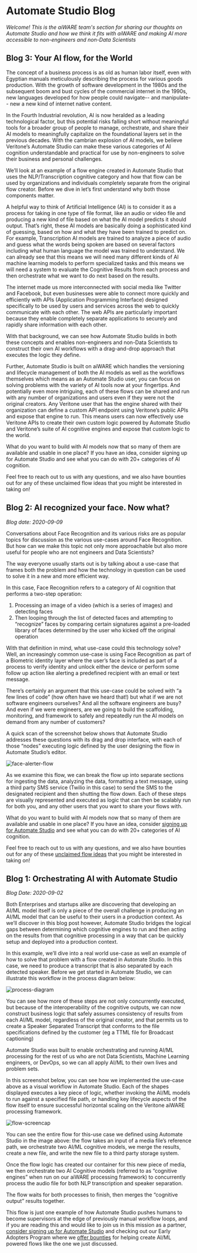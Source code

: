 # Automate Studio Blog

*Welcome! This is the aiWARE team's section for sharing our thoughts on Automate Studio and how we think it fits with aiWARE and making AI more accessible to non-engineers and non-Data Scientists*

## Blog 3: Your AI flow, for the World

The concept of a business process is as old as human labor itself, even with Egyptian manuals meticulously describing the process for various goods production. With the growth of software development in the 1980s and the subsequent boom and bust cycles of the commercial internet in the 1990s, new languages developed for how people could navigate-- and manipulate-- new a new kind of internet native content. 

In the Fourth Industrial revolution, AI is now heralded as a leading technological factor, but this potential risks falling short without meaningful tools for a broader group of people to manage, orchestrate, and share their AI models to meaningfully capitalize on the foundational layers set in the previous decades. With the cambrian explosion of AI models, we believe Veritone’s Automate Studio can make these various categories of AI cognition understandable and practical for use by non-engineers to solve their business and personal challenges.

We’ll look at an example of a flow engine created in Automate Studio that uses the NLP/Transcription cognitive category and how that flow can be used by organizations and individuals completely separate from the original flow creator. Before we dive in let’s first understand why both those components matter.

A helpful way to think of Artificial Intelligence (AI) is to consider it as a process for taking in one type of file format, like an audio or video file and producing a new kind of file based on what the AI model predicts it should output. That’s right, these AI models are basically doing a sophisticated kind of guessing, based on how and what they have been trained to predict on. For example, Transcription AI models are trained to analyze a piece of audio and guess what the words being spoken are based on several factors including what human language the model was trained to understand.  We can already see that this means we will need many different kinds of AI machine learning models to perform specialized tasks and this means we will need a system to evaluate the Cognitive Results from each process and then orchestrate what we want to do next based on the results.

The internet made us more interconnected with social media like Twitter and Facebook, but even businesses were able to connect more quickly and efficiently with APIs (Application Programming Interface) designed specifically to be used by users and services across the web to quickly communicate with each other. The web APIs are particularly important because they enable completely separate applications to securely and rapidly share information with each other.

With that background, we can see how Automate Studio builds in both these concepts and enables non-engineers and non-Data Scientists to construct their own AI workflows with a drag-and-drop approach that executes the logic they define.

Further, Automate Studio is built on aiWARE which handles the versioning and lifecycle management of both the AI models as well as the workflows themselves which means as an Automate Studio user, you can focus on solving problems with the variety of AI tools now at your fingertips. And potentially even more intriguing, each of these flows can be shared and run with any number of organizations and users even if they were not the original creators. Any Veritone user that has the engine shared with their organization can define a custom API endpoint using Veritone’s public APIs and expose that engine to run. This means users can now effectively use Veritone APIs to create their own custom logic powered by Automate Studio and Veritone’s suite of AI cognitive engines and expose that custom logic to the world.

What do you want to build with AI models now that so many of them are available and usable in one place? If you have an idea, consider signing up for Automate Studio and see what you can do with 20+ categories of AI cognition.

Feel free to reach out to us with any questions, and we also have bounties out for any of these unclaimed flow ideas that you might be interested in taking on!

## Blog 2: AI recognized your face. Now what?

*Blog date: 2020-09-09*

Conversations about Face Recognition and its various risks are as popular topics for discussion as the various use-cases around Face Recognition. But how can we make this topic not only more approachable but also more useful for people who are not engineers and Data Scientists?

The way everyone usually starts out is by talking about a use-case that frames both the problem and how the technology in question can be used to solve it in a new and more efficient way.

In this case, Face Recognition refers to a category of AI cognition that performs a two-step operation:

1. Processing an image of a video (which is a series of images) and detecting faces
1. Then looping through the list of detected faces and attempting to “recognize” faces by comparing certain signatures against a pre-loaded library of faces determined by the user who kicked off the original operation

With that definition in mind, what use-case could this technology solve? Well, an increasingly common use-case is using Face Recognition as part of a Biometric identity layer where the user’s face is included as part of a process to verify identity and unlock either the device or perform some follow up action like alerting a predefined recipient with an email or text message.

There’s certainly an argument that this use-case could be solved with “a few lines of code” (how often have we heard that!) but what if we are not software engineers ourselves? And all the software engineers are busy? And even if we were engineers, are we going to build the scaffolding, monitoring, and framework to safely and repeatedly run the AI models on demand from any number of customers?

A quick scan of the screenshot below shows that Automate Studio addresses these questions with its drag and drop interface, with each of those “nodes” executing logic defined by the user designing the flow in Automate Studio’s editor.

![face-alerter-flow](/_automateBlog2-img1.png)

As we examine this flow, we can break the flow up into separate sections for ingesting the data, analyzing the data, formatting a text message, using a third party SMS service (Twilio in this case) to send the SMS to the designated recipient and then shutting the flow down. Each of these steps are visually represented and executed as logic that can then be scalably run for both you, and any other users that you want to share your flows with.

What do you want to build with AI models now that so many of them are available and usable in one place? If you have an idea, consider [signing up for Automate Studio](https://veritone.com/onboarding/#/signUp?type=automate&Lead_Source_Detail=Automate%20Blog%20Face%20Recognition%20Flow) and see what you can do with 20+ categories of AI cognition.

Feel free to reach out to us with any questions, and we also have bounties out for any of these [unclaimed flow ideas](https://docs.veritone.com/#/automate-studio/flow-bounties/README) that you might be interested in taking on!

## Blog 1: Orchestrating AI with Automate Studio

*Blog Date: 2020-09-02*

Both Enterprises and startups alike are discovering that developing an AI/ML model itself is only a piece of the overall challenge in producing an AI/ML model that can be useful to their users in a production context. As we’ll discover in this blog post however, Automate Studio bridges the logical gaps between determining which cognitive engines to run and then acting on the results from that cognitive processing in a way that can be quickly setup and deployed into a production context.

In this example, we’ll dive into a real world use-case as well an example of how to solve that problem with a flow created in Automate Studio. In this case, we need to produce a transcript that is also separated by each detected speaker. Before we get started in Automate Studio, we can illustrate this workflow in the process diagram below:

![process-diagram](/_automateBlog1-img1.png)

You can see how more of these steps are not only concurrently executed, but because of the interoperability of the cognitive outputs, we can now construct business logic that safely assumes consistency of results from each AI/ML model, regardless of the original creator, and that permits us to create a Speaker Separated Transcript that conforms to the file specifications defined by the customer (eg a TTML file for Broadcast captioning)

Automate Studio was built to enable orchestrating and running AI/ML processing for the rest of us who are not Data Scientists, Machine Learning engineers, or DevOps, so we can all apply AI/ML to their own lives and problem sets.

In this screenshot below, you can see how we implemented the use-case above as a visual workflow in Automate Studio. Each of the shapes displayed executes a key piece of logic, whether invoking the AI/ML models to run against a specified file path, or handling key lifecycle aspects of the flow itself to ensure successful horizontal scaling on the Veritone aiWARE processing framework.

![flow-screencap](/_automateBlog1-img2.png)

You can see the entire flow for this-use case we defined using Automate Studio in the image above: the flow takes an input of a media file’s reference path, we orchestrate two AI/ML cognitive models, we merge the results, create a new file, and write the new file to a third party storage system.

Once the flow logic has created our container for this new piece of media, we then orchestrate two AI Cognitive models (referred to as “cognitive engines” when run on our aiWARE processing framework) to concurrently process the audio file for both NLP transcription and speaker separation.

The flow waits for both processes to finish, then merges the “cognitive output” results together.

This flow is just one example of how Automate Studio pushes humans to become supervisors at the edge of previously manual workflow loops, and if you are reading this and would like to join us in this mission as a partner, [consider signing up for Automate Studio](https://veritone.com/onboarding/#/signUp?type=automate&Lead_Source_Detail=Automate%20Blog%20Speaker%20Separated%20Transcription) and checking out our Early Adopters Program where we [offer bounties](https://docs.veritone.com/#/automate-studio/flow-bounties/README) for helping create AI/ML powered flows like the one we just discussed.

